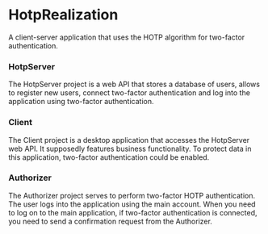 # HotpRealization
A client-server application that uses the HOTP algorithm for two-factor authentication. 

### HotpServer
The HotpServer project is a web API that stores a database of users, allows to register new users, connect two-factor authentication and log into the application using two-factor authentication.

### Client 
The Client project is a desktop application that accesses the HotpServer web API. It supposedly features business functionality. To protect data in this application, two-factor authentication could be enabled. 

### Authorizer
The Authorizer project serves to perform two-factor HOTP authentication. The user logs into the application using the main account. When you need to log on to the main application, if two-factor authentication is connected, you need to send a confirmation request from the Authorizer. 
